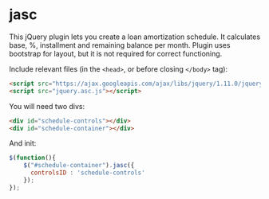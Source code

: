 jasc
================================

This jQuery plugin lets you create a loan amortization schedule. It calculates base, %, installment and remaining balance per month. Plugin uses bootstrap for layout, but it is not required for correct functioning.

Include relevant files (in the `<head>`, or before closing `</body>` tag):

```html
<script src="https://ajax.googleapis.com/ajax/libs/jquery/1.11.0/jquery.min.js"></script>
<script src="jquery.asc.js"></script>
```

You will need two divs:

```html
<div id="schedule-controls"></div>
<div id="schedule-container"></div>
```

And init:
```javascript
$(function(){
    $("#schedule-container").jasc({
      controlsID : 'schedule-controls'
    });
});
```
